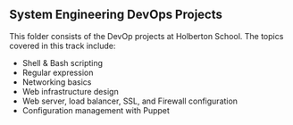 ## System Engineering DevOps Projects
  
This folder consists of the DevOp projects at Holberton School. The topics covered in this track include:  
* Shell & Bash scripting  
* Regular expression
* Networking basics
* Web infrastructure design
* Web server, load balancer, SSL, and Firewall configuration
* Configuration management with Puppet
